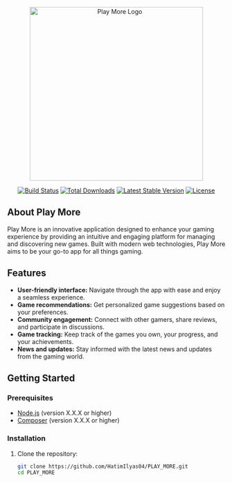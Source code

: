 <p align="center"><a href="https://yourwebsite.com" target="_blank"><img src="https://yourwebsite.com/logo.png" width="400" alt="Play More Logo"></a></p>

<p align="center">
<a href="https://github.com/HatimIlyas04/PLAY_MORE/actions"><img src="https://github.com/HatimIlyas04/PLAY_MORE/workflows/tests/badge.svg" alt="Build Status"></a>
<a href="https://packagist.org/packages/your-package"><img src="https://img.shields.io/packagist/dt/your-package" alt="Total Downloads"></a>
<a href="https://packagist.org/packages/your-package"><img src="https://img.shields.io/packagist/v/your-package" alt="Latest Stable Version"></a>
<a href="https://packagist.org/packages/your-package"><img src="https://img.shields.io/packagist/l/your-package" alt="License"></a>
</p>

## About Play More

Play More is an innovative application designed to enhance your gaming experience by providing an intuitive and engaging platform for managing and discovering new games. Built with modern web technologies, Play More aims to be your go-to app for all things gaming.

## Features

- **User-friendly interface:** Navigate through the app with ease and enjoy a seamless experience.
- **Game recommendations:** Get personalized game suggestions based on your preferences.
- **Community engagement:** Connect with other gamers, share reviews, and participate in discussions.
- **Game tracking:** Keep track of the games you own, your progress, and your achievements.
- **News and updates:** Stay informed with the latest news and updates from the gaming world.

## Getting Started

### Prerequisites

- [Node.js](https://nodejs.org/) (version X.X.X or higher)
- [Composer](https://getcomposer.org/) (version X.X.X or higher)

### Installation

1. Clone the repository:
   ```bash
   git clone https://github.com/HatimIlyas04/PLAY_MORE.git
   cd PLAY_MORE
